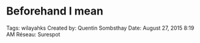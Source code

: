 # Beforehand I mean

Tags: wilayahks
Created by: Quentin Sombsthay
Date: August 27, 2015 8:19 AM
Réseau: Surespot